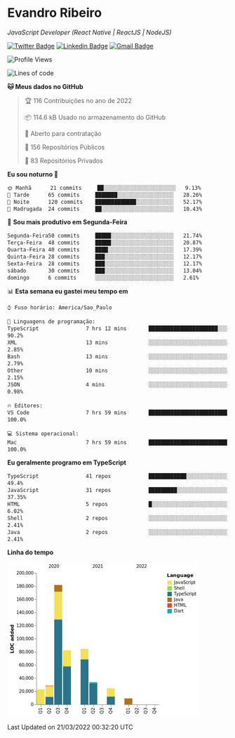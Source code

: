 # Evandro **Ribeiro**

*JavaScript Developer (React Native | ReactJS | NodeJS)*

[![Twitter Badge](https://img.shields.io/badge/-@ribeiroevandro-201B2D?style=flat-square&labelColor=201B2D&logo=twitter&logoColor=white&link=https://twitter.com/ribeiroevandro)](https://twitter.com/ribeiroevandro) 
[![Linkedin Badge](https://img.shields.io/badge/-Evandro%20Ribeiro-201B2D?style=flat-square&logo=Linkedin&logoColor=white&link=https://www.linkedin.com/in/ribeiroevandro)](https://www.linkedin.com/in/ribeiroevandro) 
[![Gmail Badge](https://img.shields.io/badge/-oi@ribeiroevandro.com.br-201B2D?style=flat-square&logo=Gmail&logoColor=white&link=mailto:oi@ribeiroevandro.com.br)](mailto:oi@ribeiroevandro.com.br)


<!--START_SECTION:waka-->
![Profile Views](http://img.shields.io/badge/Visualizac%C3%B5es%20do%20perfil-1-blue)

![Lines of code](https://img.shields.io/badge/Desde%20o%20Hello%20World%20eu%20escrevi-469%20Thousand%20linhas%20de%20c%C3%B3digo-blue)

**🐱 Meus dados no GitHub** 

> 🏆 116 Contribuições no ano de 2022
 > 
> 📦 114.6 kB Usado no armazenamento do GitHub 
 > 
> 💼 Aberto para contratação
 > 
> 📜 156 Repositórios Públicos 
 > 
> 🔑 83 Repositórios Privados  
 > 
**Eu sou noturno 🦉** 

```text
🌞 Manhã      21 commits     ██░░░░░░░░░░░░░░░░░░░░░░░   9.13% 
🌆 Tarde      65 commits     ███████░░░░░░░░░░░░░░░░░░   28.26% 
🌃 Noite      120 commits    █████████████░░░░░░░░░░░░   52.17% 
🌙 Madrugada  24 commits     ██░░░░░░░░░░░░░░░░░░░░░░░   10.43%

```
📅 **Sou mais produtivo em Segunda-Feira** 

```text
Segunda-Feira50 commits     █████░░░░░░░░░░░░░░░░░░░░   21.74% 
Terça-Feira  48 commits     █████░░░░░░░░░░░░░░░░░░░░   20.87% 
Quarta-Feira 40 commits     ████░░░░░░░░░░░░░░░░░░░░░   17.39% 
Quinta-Feira 28 commits     ███░░░░░░░░░░░░░░░░░░░░░░   12.17% 
Sexta-Feira  28 commits     ███░░░░░░░░░░░░░░░░░░░░░░   12.17% 
sábado       30 commits     ███░░░░░░░░░░░░░░░░░░░░░░   13.04% 
domingo      6 commits      ░░░░░░░░░░░░░░░░░░░░░░░░░   2.61%

```


📊 **Esta semana eu gastei meu tempo em** 

```text
⌚︎ Fuso horário: America/Sao_Paulo

💬 Linguagens de programação: 
TypeScript               7 hrs 12 mins       ██████████████████████░░░   90.2% 
XML                      13 mins             ░░░░░░░░░░░░░░░░░░░░░░░░░   2.85% 
Bash                     13 mins             ░░░░░░░░░░░░░░░░░░░░░░░░░   2.79% 
Other                    10 mins             ░░░░░░░░░░░░░░░░░░░░░░░░░   2.15% 
JSON                     4 mins              ░░░░░░░░░░░░░░░░░░░░░░░░░   0.98%

🔥 Editores: 
VS Code                  7 hrs 59 mins       █████████████████████████   100.0%

💻 Sistema operacional: 
Mac                      7 hrs 59 mins       █████████████████████████   100.0%

```

**Eu geralmente programo em TypeScript** 

```text
TypeScript               41 repos            ████████████░░░░░░░░░░░░░   49.4% 
JavaScript               31 repos            █████████░░░░░░░░░░░░░░░░   37.35% 
HTML                     5 repos             █░░░░░░░░░░░░░░░░░░░░░░░░   6.02% 
Shell                    2 repos             ░░░░░░░░░░░░░░░░░░░░░░░░░   2.41% 
Java                     2 repos             ░░░░░░░░░░░░░░░░░░░░░░░░░   2.41%

```


**Linha do tempo**

![Chart not found](https://raw.githubusercontent.com/ribeiroevandro/ribeiroevandro/master/charts/bar_graph.png) 


 Last Updated on 21/03/2022 00:32:20 UTC
<!--END_SECTION:waka-->

